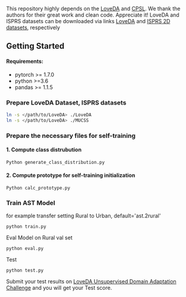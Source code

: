 This repository highly depends on the <a href="https://github.com/Junjue-Wang/LoveDA">LoveDA</a> and  <a href="https://github.com/lslrh/CPSL">CPSL</a>. We thank the authors for their great work and clean code. Appreciate it!
LoveDA and ISPRS datasets can be downloaded via links  <a href="https://zenodo.org/records/5706578">LoveDA</a> and  <a href="https://github.com/te-shi/MUCSS">ISPRS 2D datasets</a>, respectively

## Getting Started

#### Requirements:
- pytorch >= 1.7.0
- python >=3.6
- pandas >= 1.1.5
### Prepare LoveDA Dataset, ISPRS datasets

```bash
ln -s </path/to/LoveDA> ./LoveDA
ln -s </path/to/LoveDA> ./MUCSS
```


### Prepare the necessary files for self-training
#### 1. Compute class distrubution
```
Python generate_class_distribution.py
```
#### 2. Compute prototype for self-training initialization
```
Python calc_prototype.py
```


### Train AST Model
for example transfer setting Rural to Urban, default='ast.2rural'
``` 
python train.py
```
Eval Model on Rural val set
```
python eval.py
```
Test
```
python test.py
```
Submit your test results on [LoveDA Unsupervised Domain Adaptation Challenge](https://codalab.lisn.upsaclay.fr/competitions/424) and you will get your Test score.

